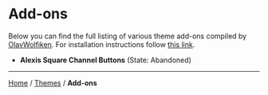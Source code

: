 # Add-ons
Below you can find the full listing of various theme add-ons compiled by [OlavWolfiken](https://github.com/OlavWolfiken). For installation instructions follow [this link](https://olavwolfiken.github.io/BetterDiscord#themes-1).



- **Alexis Square Channel Buttons** (State: Abandoned)

____
[Home](https://olavwolfiken.github.io/BetterDiscord) / [Themes](https://olavwolfiken.github.io/BetterDiscord/Themes) / **Add-ons**
